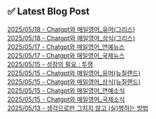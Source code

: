 
## ✅ Latest Blog Post
 
[2025/05/18 - Chatgpt와 매일영어_유머(그리스)](https://3hongstore.tistory.com/276) <br/>
[2025/05/18 - Chatgpt와 매일영어_상식(그리스)](https://3hongstore.tistory.com/275) <br/>
[2025/05/17 - Chatgpt와 매일영어_연예뉴스](https://3hongstore.tistory.com/274) <br/>
[2025/05/17 - Chatgpt와 매일영어_국제뉴스](https://3hongstore.tistory.com/273) <br/>
[2025/05/15 - 성장의 필요 : 투쟁](https://3hongstore.tistory.com/272) <br/>
[2025/05/15 - Chatgpt와 매일영어_유머(뉴질랜드)](https://3hongstore.tistory.com/271) <br/>
[2025/05/15 - Chatgpt와 매일영어_상식(뉴질랜드)](https://3hongstore.tistory.com/270) <br/>
[2025/05/15 - Chatgpt와 매일영어_연예소식](https://3hongstore.tistory.com/269) <br/>
[2025/05/15 - Chatgpt와 매일영어_국제소식](https://3hongstore.tistory.com/268) <br/>
[2025/05/13 - 생각으로만 그치지 않고 (실)행하는 방법](https://3hongstore.tistory.com/267) <br/>
